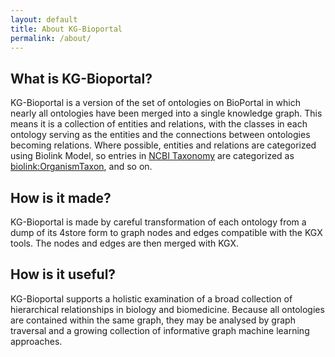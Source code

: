 ```yaml
---
layout: default
title: About KG-Bioportal
permalink: /about/
---
```


## What is KG-Bioportal?

KG-Bioportal is a version of the set of ontologies on BioPortal in which nearly all ontologies have been merged into a single knowledge graph. This means it is a collection of entities and relations, with the classes in each ontology serving as the entities and the connections between ontologies becoming relations. Where possible, entities and relations are categorized using Biolink Model, so entries in [NCBI Taxonomy](https://bioportal.bioontology.org/ontologies/NCBITAXON) are categorized as [biolink:OrganismTaxon](https://biolink.github.io/biolink-model/docs/OrganismTaxon.html), and so on.

## How is it made?

KG-Bioportal is made by careful transformation of each ontology from a dump of its 4store form to graph nodes and edges compatible with the KGX tools. The nodes and edges are then merged with KGX.

## How is it useful?

KG-Bioportal supports a holistic examination of a broad collection of hierarchical relationships in biology and biomedicine. Because all ontologies are contained within the same graph, they may be analysed by graph traversal and a growing collection of informative graph machine learning approaches.
